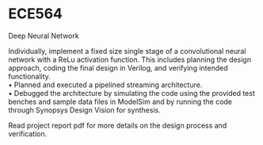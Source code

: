# ECE564
Deep Neural Network

Individually, implement a fixed size single stage of a convolutional neural network with a ReLu activation function. This includes planning the design approach, coding the final design in Verilog, and verifying intended functionality.  
•	Planned and executed a pipelined streaming architecture.  
•	Debugged the architecture by simulating the code using the provided test benches and sample data files in ModelSim and by running the code through Synopsys Design Vision for synthesis.   

Read project report pdf for more details on the design process and verification.
